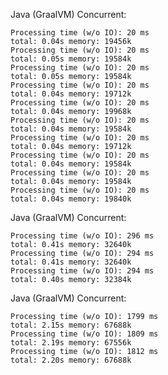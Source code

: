 
Java (GraalVM) Concurrent:

	Processing time (w/o IO): 20 ms
	total: 0.04s memory: 19456k
	Processing time (w/o IO): 20 ms
	total: 0.05s memory: 19584k
	Processing time (w/o IO): 20 ms
	total: 0.05s memory: 19584k
	Processing time (w/o IO): 20 ms
	total: 0.04s memory: 19712k
	Processing time (w/o IO): 20 ms
	total: 0.04s memory: 19968k
	Processing time (w/o IO): 20 ms
	total: 0.04s memory: 19584k
	Processing time (w/o IO): 20 ms
	total: 0.04s memory: 19712k
	Processing time (w/o IO): 20 ms
	total: 0.04s memory: 19584k
	Processing time (w/o IO): 20 ms
	total: 0.04s memory: 19584k
	Processing time (w/o IO): 20 ms
	total: 0.04s memory: 19840k

Java (GraalVM) Concurrent:

	Processing time (w/o IO): 296 ms
	total: 0.41s memory: 32640k
	Processing time (w/o IO): 294 ms
	total: 0.41s memory: 32640k
	Processing time (w/o IO): 294 ms
	total: 0.40s memory: 32384k

Java (GraalVM) Concurrent:

	Processing time (w/o IO): 1799 ms
	total: 2.15s memory: 67688k
	Processing time (w/o IO): 1809 ms
	total: 2.19s memory: 67556k
	Processing time (w/o IO): 1812 ms
	total: 2.20s memory: 67688k
